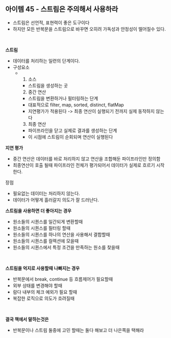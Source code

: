 ## 아이템 45 - 스트림은 주의해서 사용하라

- 스트림은 선언적, 표현력이 좋은 도구이다
- 하지만 모든 반복문을 스트림으로 바꾸면 오히려 가독성과 안정성이 떨어질수 있다.

<br/>

**스트림**
- 데이터를 처리하는 일련의 단계이다.
- 구성요소
  - 1. 소스
      - 스트림을 생성하는 곳
    2. 중간 연산
      - 스트림을 변환하거나 필터링하는 단계
      - 대표적으로 filter, map, sorted, distinct, flatMap
      - 지연평가가 적용된다 -> 최종 연산이 실행되기 전까지 실제 동작하지 않는다
    3. 최종 연산
      - 파이프라인을 닫고 실제로 결과를 생성하는 단계
      - 이 시점에 스트림이 순회되며 연산이 실행된다
   
**지연 평가**
- 중간 연산은 데이터를 바로 처리하지 않고 연산을 조합해둔 파이프라인만 정의함
- 최종연산이 호출 될때 파이프라인 전체가 평가되어서 데이터가 실제로 흐르기 시작한다.

장점
- 필요없는 데이터는 처리하지 않는다.
- 데이터가 어떻게 흘러갈지 의도가 잘 드러난다.


**스트림을 사용하면 더 좋아지는 경우**
- 원소들의 시퀀스를 일간되게 변환할때
- 원소들의 시퀀스를 필터링 할때
- 원소들의 시퀀스를 하나의 연산을 사용해서 결합할때
- 원소들의 시퀀스를 컬렉션에 모을때
- 원소들의 시퀀스에서 특정 조건을 만족하는 원소를 찾을때

<br/>

**스트림을 억지로 사용할때 나빠지는 경우**
- 반복문에서 break, continue 등 흐름제어가 필요할때
- 외부 상태를 변경해야 할때
- 람다 내부의 체크 예외가 필요 할때
- 복잡한 로직으로 의도가 흐려질때


<br/>

**결국 책에서 말하는것은**
- 반복문이나 스트림 둘중에 고민 할때는 둘다 해보고 더 나은쪽을 택해라

